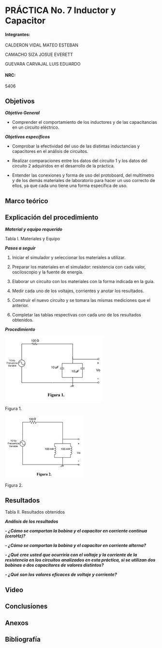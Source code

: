 # PRÁCTICA No. 7 Inductor y Capacitor

#### Integrantes:

CALDERON VIDAL MATEO ESTEBAN

CAMACHO SIZA JOSUE EVERETT

GUEVARA CARVAJAL LUIS EDUARDO

#### NRC:

5406

## Objetivos

***Objetivo General***

- Comprender el comportamiento de los inductores y de las capacitancias en un circuito eléctrico.

***Objetivos específicos***

- Comprobar la efectividad del uso de las distintas inductancias y capacitores en el análisis de circuitos.

- Realizar comparaciones entre los datos del circuito 1 y los datos del circuito 2 adquiridos en el desarrollo de la práctica.

- Entender las conexiones y forma de uso del protoboard, del multímetro y de los demás materiales de laboratorio para hacer un uso correcto de ellos, ya que cada uno tiene una forma específica de uso.

## Marco teórico

## Explicación del procedimiento

***Material y equipo requerido***

Tabla I. Materiales y Equipo

***Pasos a seguir***

1)	Iniciar el simulador y seleccionar los materiales a utilizar.

2)	Preparar los materiales en el simulador: resistencia con cada valor, osciloscopio y la fuente de energía.

3)	Elaborar un circuito con los materiales con la forma indicada en la guía.

4)	Medir cada uno de los voltajes, corrientes y anotar los resultados.

5)	Construir el nuevo circuito y se tomara las mismas mediciones que el anterior.

6)	Completar las tablas respectivas con cada uno de los resultados obtenidos.

***Procedimiento***

<img src="Imagenes/fig1.jpg">

Figura 1.

<img src="Imagenes/fig2.jpg">

Figura 2.

## Resultados

Tabla II. Resultados obtenidos

***Análisis de los resultados***

***- ¿Cómo se comportan la bobina y el capacitor en corriente continua (ceroHz)?***

***- ¿Cómo se comportan la bobina y el capacitor en corriente alterna?***

***- ¿Qué cree usted que ocurriría con el voltaje  y la corriente de la resistencia en los circuitos analizados en esta práctica, si se utilizan dos bobinas o dos capacitores de valores distintos?***

***- ¿Qué son los valores eficaces de voltaje y corriente?***

## Video

## Conclusiones

## Anexos

## Bibliografía
